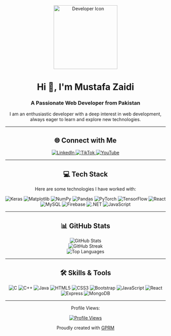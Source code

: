 <div align="center">
  <img src="https://github.com/user-attachments/assets/5bae3a01-9f20-4c3d-a1b3-5e6d88a9a80b" alt="Developer Icon" width="200px">
</div>

<h1 align="center">Hi 👋, I'm Mustafa Zaidi</h1>
<h3 align="center">A Passionate Web Developer from Pakistan</h3>

<p align="center">I am an enthusiastic developer with a deep interest in web development, always eager to learn and explore new technologies.</p>

---

<div align="center">
  <h2>🌐 Connect with Me</h2>
  <a href="https://www.linkedin.com/in/mustafa-zaidi-4a3b84286/">
    <img src="https://img.shields.io/badge/LinkedIn-%230077B5.svg?logo=linkedin&logoColor=white" alt="LinkedIn">
  </a>
  <a href="https://tiktok.com/@s.mustafazaidi7">
    <img src="https://img.shields.io/badge/TikTok-%23000000.svg?logo=TikTok&logoColor=white" alt="TikTok">
  </a>
  <a href="https://youtube.com/@mustafazaidi7">
    <img src="https://img.shields.io/badge/YouTube-%23FF0000.svg?logo=YouTube&logoColor=white" alt="YouTube">
  </a>
</div>

---

<div align="center">
  <h2>💻 Tech Stack</h2>
  <p>Here are some technologies I have worked with:</p>

  <img src="https://img.shields.io/badge/Keras-%23D00000.svg?style=for-the-badge&logo=Keras&logoColor=white" alt="Keras">
  <img src="https://img.shields.io/badge/Matplotlib-%23ffffff.svg?style=for-the-badge&logo=Matplotlib&logoColor=black" alt="Matplotlib">
  <img src="https://img.shields.io/badge/numpy-%23013243.svg?style=for-the-badge&logo=numpy&logoColor=white" alt="NumPy">
  <img src="https://img.shields.io/badge/pandas-%23150458.svg?style=for-the-badge&logo=pandas&logoColor=white" alt="Pandas">
  <img src="https://img.shields.io/badge/PyTorch-%23EE4C2C.svg?style=for-the-badge&logo=PyTorch&logoColor=white" alt="PyTorch">
  <img src="https://img.shields.io/badge/TensorFlow-%23FF6F00.svg?style=for-the-badge&logo=TensorFlow&logoColor=white" alt="TensorFlow">
  <img src="https://img.shields.io/badge/react-%2320232a.svg?style=for-the-badge&logo=react&logoColor=%2361DAFB" alt="React">
  <img src="https://img.shields.io/badge/mysql-4479A1.svg?style=for-the-badge&logo=mysql&logoColor=white" alt="MySQL">
  <img src="https://img.shields.io/badge/firebase-%23039BE5.svg?style=for-the-badge&logo=firebase" alt="Firebase">
  <img src="https://img.shields.io/badge/.NET-5C2D91?style=for-the-badge&logo=.net&logoColor=white" alt=".NET">
  <img src="https://img.shields.io/badge/javascript-%23323330.svg?style=for-the-badge&logo=javascript&logoColor=%23F7DF1E" alt="JavaScript">
</div>

---

<div align="center">
  <h2>📊 GitHub Stats</h2>
  <img src="https://github-readme-stats.vercel.app/api?username=ZaidiSahab&theme=dark&hide_border=false&include_all_commits=false&count_private=false" alt="GitHub Stats"><br>
  <img src="https://github-readme-streak-stats.herokuapp.com/?user=ZaidiSahab&theme=dark&hide_border=false" alt="GitHub Streak"><br>
  <img src="https://github-readme-stats.vercel.app/api/top-langs/?username=ZaidiSahab&theme=dark&hide_border=false&include_all_commits=false&count_private=false&layout=compact" alt="Top Languages">
</div>

---

<div align="center">
  <h2>🛠️ Skills & Tools</h2>
  <img src="https://img.shields.io/badge/-C-blue" alt="C">
  <img src="https://img.shields.io/badge/-C%2B%2B-blue" alt="C++">
  <img src="https://img.shields.io/badge/-Java-red" alt="Java">
  <img src="https://img.shields.io/badge/-HTML5-orange" alt="HTML5">
  <img src="https://img.shields.io/badge/-CSS3-blue" alt="CSS3">
  <img src="https://img.shields.io/badge/-Bootstrap-purple" alt="Bootstrap">
  <img src="https://img.shields.io/badge/-JavaScript-yellow" alt="JavaScript">
  <img src="https://img.shields.io/badge/-React-blue" alt="React">
  <img src="https://img.shields.io/badge/-Express-lightgrey" alt="Express">
  <img src="https://img.shields.io/badge/-MongoDB-green" alt="MongoDB">
</div>

---

<div align="center">
  <p>Profile Views:</p>
  <a href="https://visitcount.itsvg.in">
    <img src="https://visitcount.itsvg.in/api?id=ZaidiSahab&icon=0&color=0" alt="Profile Views">
  </a>
</div>

<!-- Footer -->
<p align="center">Proudly created with <a href="https://gprm.itsvg.in">GPRM</a></p>
